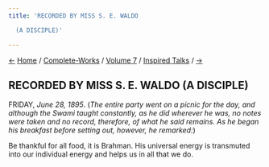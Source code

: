 ```yaml
---
title: 'RECORDED BY MISS S. E. WALDO

  (A DISCIPLE)'

---
```

<div>

[←](06_thursday_june_27.htm) [Home](../../../index.htm) /
[Complete-Works](../../complete_works.htm) / [Volume
7](../volume_7_contents.htm) / [Inspired
Talks](inspired_talks_contents.htm) / [→](08_saturday_june_29.htm)

  

## RECORDED BY MISS S. E. WALDO (A DISCIPLE)

FRIDAY, *June 28, 1895*. (*The entire party went on a picnic for the
day, and although the Swami taught constantly, as he did wherever he
was, no notes were taken and no record, therefore, of what he said
remains. As he began his breakfast before setting out, however, he
remarked:*)

Be thankful for all food, it is Brahman. His universal energy is
transmuted into our individual energy and helps us in all that we do.

</div>

